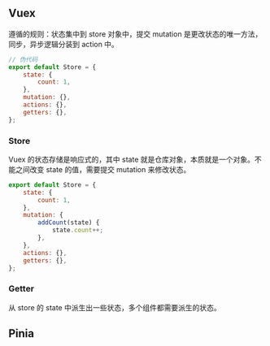 ## Vuex

遵循的规则：状态集中到 store 对象中，提交 mutation 是更改状态的唯一方法，同步，异步逻辑分装到 action 中。

```js
// 伪代码
export default Store = {
	state: {
		count: 1,
	},
	mutation: {},
	actions: {},
	getters: {},
};
```

### Store

Vuex 的状态存储是响应式的，其中 state 就是仓库对象，本质就是一个对象。不能之间改变 state 的值，需要提交 mutation 来修改状态。

```js
export default Store = {
	state: {
		count: 1,
	},
	mutation: {
		addCount(state) {
			state.count++;
		},
	},
	actions: {},
	getters: {},
};
```

### Getter

从 store 的 state 中派生出一些状态，多个组件都需要派生的状态。

## Pinia
